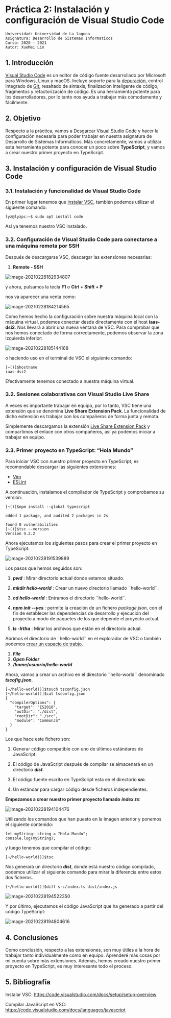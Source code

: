 # Práctica 2: Instalación y configuración de Visual Studio Code

```
Universidad: Universidad de La laguna
Asignatura: Desarrollo de Sistemas Informaticos
Curso: 2020 - 2021
Autor: XueMei Lin
```

## 1. Introducción
[Visual Studio Code](https://es.wikipedia.org/wiki/Visual_Studio_Code) es un editor de código fuente desarrollado por Microsoft para Windows, Linux y macOS. Incluye soporte para la [depuración](https://es.wikipedia.org/wiki/Depuración_de_programas), control integrado de [Git](https://es.wikipedia.org/wiki/Git), resaltado de sintaxis, finalización inteligente de código, fragmentos y refactorización de código. Es una herramienta potente para los desarrolladores, por lo tanto nos ayuda a trabajar más cómodamente y fácilmente.

## 2. Objetivo

Respecto a la práctica, vamos a [Desgarcar Visual Studio Code](https://code.visualstudio.com/) y hacer la configuración necesaria para poder trabajar en nuestra asignatura de Desarrollo de Sistemas Informáticos. Más concretamente, vamos a utilizar esta herramienta potente para conocer un poco sobre **TypeScript**, y vamos a crear nuestro primer proyecto en TypeScript.

## 3. Instalación y configuración de Visual Studio Code

### 3.1. Instalación y funcionalidad de Visual Studio Code

En primer lugar tenemos que [instalar VSC](https://code.visualstudio.com/), también podemos utilizar el siguiente comando:

```
lyz@lyzpc:~$ sudo apt install code
```

Así ya tenemos nuestro VSC instalado.

### 3.2. Configuración de Visual Studio Code para conectarse a una máquina remota por SSH

Después de descargarse VSC, descargar las extensiones necesarias:

1. **Remote - SSH**

![image-20210228182934807](imagenes/image-20210228182934807.png) 

y ahora, pulsamos la tecla **F1** o  **Ctrl + Shift + P**

nos va aparecer una venta como:

![image-20210228184214565](imagenes/image-20210228184214565.png)

Como hemos hecho la configuración sobre nuestra máquina local con la máquina virtual, podemos conectar desde directamente con el host **iaas-dsi2**.  Nos llevará a abrir una nueva ventana de VSC. Para comprobar que nos hemos conectado de forma correctamente, podemos observar la zona izquierda inferior:

![image-20210228185144168](imagenes/image-20210228185144168.png)

o haciendo uso en el terminal de VSC el siguiente comando:

```
[~()]$hostname
iaas-dsi2
```

Efectivamente tenemos conectado a nuestra máquina virtual.

### 3.2. Sesiones colaborativas con Visual Studio Live Share

A veces es importante trabajar en equipo, por lo tanto, VSC tiene una extensión que se denomina **Live Share Extension Pack**. La funcionalidad de dicho extensión es trabajar con los compañeros de forma junta y remota. 

Simplemente descargamos la extensión [Live Share Extension Pack](https://marketplace.visualstudio.com/items?itemName=MS-vsliveshare.vsliveshare-pack) y compartimos el enlace con otros compañeros, así ya podemos iniciar a trabajar en equipo.

### 3.3. Primer proyecto en TypeScript: “Hola Mundo”
Para iniciar VSC con nuestro primer proyecto en TypeScript, es recomendable descargar las siguientes extensiones:

* [Vim](https://es.wikipedia.org/wiki/Vim)
* [ESLint](https://lenguajejs.com/javascript/caracteristicas/eslint/) 

A continuación, instalamos el compilador de TypeScript y comprobamos su versión:
```
[~()]$npm install --global typescript

added 1 package, and audited 2 packages in 2s

found 0 vulnerabilities
[~()]$tsc --version
Version 4.2.2
```

Ahora ejecutamos los siguientes pasos para crear el primer proyecto en TypeScript:

![image-20210228191539889](imagenes/image-20210228191539889.png)

Los pasos que hemos seguidos son:

1. ***pwd*** : Mirar directorio actual donde estamos situado.

2. ***mkdir hello-world*** : Crear un nuevo directorio llamado ¨hello-world¨.

3. ***cd hello-world*** : Entramos el directorio ¨hello-world¨.

4. ***npm init --yes*** : permite la creación de un fichero *package.json*, con el fin de establecer las dependencias de desarrollo y ejecución del proyecto a modo de paquetes de los que depende el proyecto actual.

5. ***ls -lrtha*** : Mirar los archivos que están en el directorio actual.

Abrimos el directorio de ¨hello-world¨ en el explorador de VSC o también podemos [crear un espacio de trabjo](https://stackoverflow.com/questions/53308870/how-to-create-a-workspace).
1. ***File***
2. ***Open Folder***
3. ***/home/usuario/hello-world***

Ahora, vamos a crear un archivo en el directorio ¨hello-world¨ denominado ***tscofig.json***.
```
[~/hello-world()]$touch tsconfig.json
[~/hello-world()]$cat tsconfig.json
{
  "compilerOptions": {
    "target": "ES2018",
    "outDir": "./dist",
    "rootDir": "./src",
    "module": "CommonJS"
  }
}
```
Los que hace este fichero son: 

1. Generar código compatible con uno de últimos estándares de JavaScript.

2. El código de JavaScript después de compilar se almacenará en un directorio ***dist***.

3. El código fuente escrito en TypeScript esta en el directorio ***src***.

4. Un estándar para cargar código desde ficheros independientes.

**Empezamos a crear nuestro primer proyecto llamado** ***index.ts***:

![image-20210228194104476](imagenes/image-20210228194104476.png)

Utilizando los comandos que han puesto en la imagen anterior y ponemos el siguiente contenido:
```
let myString: string = "Hola Mundo";
console.log(myString);
```

y luego tenemos que compilar el código:
```
[~/hello-world()]$tsc
```

Nos generará un directorio ***dist***, donde está nuestro código compilado, podemos utilizar el siguiente comando para mirar la diferencia entre estos dos ficheros.
```
[~/hello-world()]$diff src/index.ts dist/index.js
```
![image-20210228194522350](imagenes/image-20210228194522350.png)

Y por último, ejecutamos el código JavaScript que ha generado a partir del código TypeScript:

![image-20210228194804616](imagenes/image-20210228194804616.png)



## 4. Conclusiones

Como conclusión, respecto a las extensiones, son muy útiles a la hora de trabajar tanto individualmente como en equipo. Aprenderé más cosas por mi cuenta sobre más extensiones. Además, hemos creado nuestro primer proyecto en TypeScript, es muy interesante todo el proceso. 



## 5. Bibliografía

Instalar VSC: https://code.visualstudio.com/docs/setup/setup-overview

Compilar JavaScript en VSC: https://code.visualstudio.com/docs/languages/javascript

